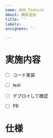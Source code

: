 ```yaml
---
name: Add feature
about: 機能追加
title: ''
labels: 
assignees: ''

---
```


# 実施内容
- [ ] コード実装
- [ ] test
- [ ] デプロイして確認
- [ ] PR


# 仕様

